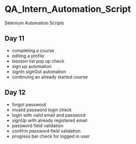 # QA_Intern_Automation_Script
Selenium Automation Scripts

## Day 11
- completing a course
- editing a profile
- lessson list pop up check
- sign up automation
- signIn signOut automation
- continuing an already started course

## Day 12
- forgot password
- invalid password login check
- login with valid email and password
- signUp with already registered email
- password field validation
- confirm password field validation
- progress bar check for logged in user